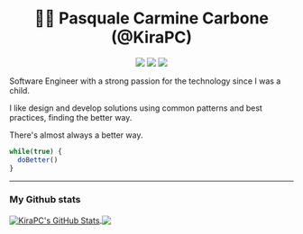 <div align="center">

# 👨‍💻 **Pasquale Carmine Carbone (@KiraPC)**

[![](https://img.shields.io/badge/Code-JavaScript-informational?style=flat&logo=javascript&logoColor=white&color=AC4142)](https://developer.mozilla.org/it/docs/Web/JavaScript)
[![](https://img.shields.io/badge/Code-Python-informational?style=flat&logo=python&logoColor=white&color=AC4142)](https://developer.mozilla.org/it/docs/Web/Python)
[![](https://img.shields.io/badge/Editor-VSCode-informational?style=flat&logo=visual-studio-code&logoColor=white&color=AC4142)](https://code.visualstudio.com/)

</div>

Software Engineer with a strong passion for the technology since I was a child.

I like design and develop solutions using common patterns and best practices, finding the better way.

There's almost always a better way.

```js
while(true) {
  doBetter()
}
```

<hr>

### My Github stats

<a href="https://github.com/KiraPC">
  <img align="center" src="https://github-readme-stats.vercel.app/api?username=KiraPC&show_icons=true&line_height=27&count_private=true&title_color=ffffff&text_color=c9cacc&icon_color=2bbc8a&bg_color=1d1f21" alt="KiraPC's GitHub Stats" />
</a>
<a href="https://github.com/KiraPC">
  <img align="center" src="https://github-readme-stats.vercel.app/api/top-langs/?username=KiraPC&title_color=fffff&text_color=c9cacc&icon_color=2bbc8a&bg_color=1d1f21&langs_count=3" />
</a>
